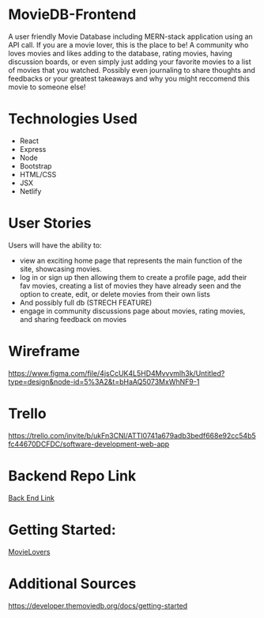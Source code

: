 # MovieDB-Frontend

A user friendly Movie Database including MERN-stack application using an API call. If you are a movie lover, this is the place to be! A community who loves movies and likes adding to the database, rating movies, having discussion boards, or even simply just adding your favorite movies to a list of movies that you watched. Possibly even journaling to share thoughts and feedbacks or your greatest takeaways and why you might reccomend this movie to someone else!

# Technologies Used

- React
- Express
- Node
- Bootstrap
- HTML/CSS
- JSX
- Netlify

# User Stories

Users will have the ability to:

- view an exciting home page that represents the main function of the site, showcasing movies.
- log in or sign up then allowing them to create a profile page, add their fav movies, creating a list of movies they have already seen and the option to create, edit, or delete movies from their own lists
- And possibly full db (STRECH FEATURE)
- engage in community discussions page about movies, rating movies, and sharing feedback on movies

# Wireframe

https://www.figma.com/file/4jsCcUK4L5HD4Mvvvmlh3k/Untitled?type=design&node-id=5%3A2&t=bHaAQ5073MxWhNF9-1

# Trello

https://trello.com/invite/b/ukFn3CNl/ATTI0741a679adb3bedf668e92cc54b5fc44670DCFDC/software-development-web-app

# Backend Repo Link

[Back End Link](https://github.com/sabrinaaziz13/MovieDB-Backend/blob/main/README.md)

# Getting Started:

[MovieLovers](https://https://movielovers13.netlify.app/)

# Additional Sources

https://developer.themoviedb.org/docs/getting-started
